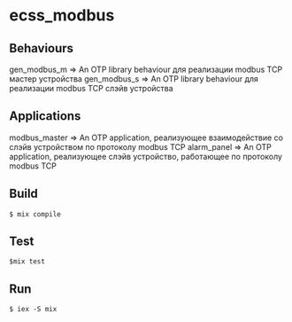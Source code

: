 ecss_modbus
=====

Behaviours
-----
gen_modbus_m => An OTP library behaviour для реализации modbus TCP мастер устройства
gen_modbus_s => An OTP library behaviour для реализации modbus TCP слэйв устройства

Applications
-----
modbus_master => An OTP application, реализующее взаимодействие со слэйв устройством по протоколу modbus TCP
alarm_panel => An OTP application, реализующее слэйв устройство, работающее по протоколу modbus TCP


Build
-----
    $ mix compile
Test
-----
    $mix test
Run
-----
    $ iex -S mix
